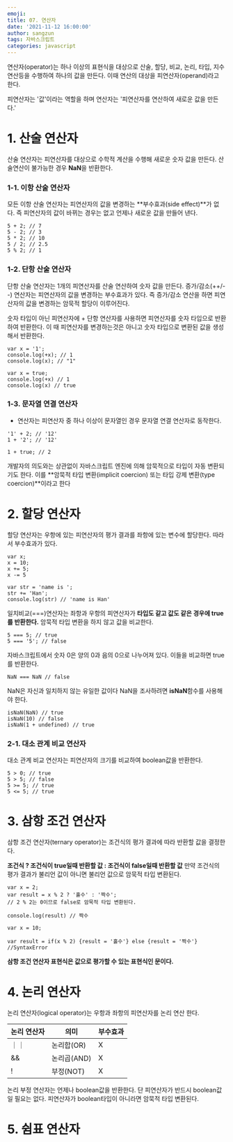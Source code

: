 ```yaml
---
emoji: 
title: 07. 연산자
date: '2021-11-12 16:00:00'
author: sangzun
tags: 자바스크립트
categories: javascript
---
```


연산자(operator)는 하나 이상의 표현식을 대상으로 산술, 할당, 비교, 논리, 타입, 지수연산등을 수행하여 하나의 값을 만든다. 이때 연산의 대상을 피연산자(operand)라고 한다.

피연산자는 '값'이라는 역할을 하며 연산자는 '피연산자를 연산하여 새로운 값을 만든다.'

# 1. 산술 연산자

산술 연산자는 피연산자를 대상으로 수학적 계산을 수행해 새로운 숫자 값을 만든다. 산술연산이 불가능한 경우 **NaN**을 반환한다.

### 1-1. 이항 산술 연산자

모든 이항 산술 연산자는 피연산자의 값을 변경하는 **부수효과(side effect)**가 없다. 즉 피연산자의 값이 바뀌는 경우는 없고 언제나 새로운 값을 만들어 낸다.

```
5 + 2; // 7
5 - 2; // 3
5 * 2; // 10
5 / 2; // 2.5
5 % 2; // 1
```

### 1-2. 단항 산술 연산자

단항 산술 연산자는 1개의 피연산자를 산술 연산하여 숫자 값을 만든다.
증가/감소(++/--) 연산자는 피연산자의 값을 변경하는 부수효과가 있다.
즉 증가/감소 연산을 하면 피연산자의 값을 변경하는 암묵적 할당이 이루어진다.

숫자 타입이 아닌 피연산자에 + 단항 연산자를 사용하면 피연산자를 숫자 타입으로 반환하여 반환한다. 이 때 피연산자를 변경하는것은 아니고 숫자 타입으로 변환된 값을 생성해서 반환한다.

```
var x = '1';
console.log(+x); // 1
console.log(x); // "1"

var x = true;
console.log(+x) // 1
console.log(x) // true
```
### 1-3. 문자열 연결 연산자

+ 연산자는 피연산자 중 하나 이상이 문자열인 경우 문자열 연결 연산자로 동작한다.

```
'1' + 2; // '12'
1 + '2'; // '12'

1 + true; // 2
```
개발자의 의도와는 상관없이 자바스크립트 엔진에 의해 암묵적으로 타입이 자동 변환되기도 한다. 이를 **암묵적 타입 변환(implicit coercion) 또는 타입 강제 변환(type coercion)**이라고 한다 

# 2. 할당 연산자

할당 연산자는 우항에 있는 피연산자의 평가 결과를 좌항에 있는 변수에 할당한다. 따라서 부수효과가 있다.

```
var x;
x = 10;
x += 5;
x -= 5

var str = 'name is ';
str += 'Han';
console.log(str) // 'name is Han'
```

일치비교(===)연산자는 좌항과 우항의 피연산자가 **타입도 같고 값도 같은 경우에 true를 반환한다.** 암묵적 타입 변환을 하지 않고 값을 비교한다.

```
5 === 5; // true
5 === '5'; // false
```

자바스크립트에서 숫자 0은 양의 0과 음의 0으로 나누어져 있다. 이들을 비교하면 true를 반환한다.

```
NaN === NaN // false
```
NaN은 자신과 일치하지 않는 유일한 값이다 NaN을 조사하려면 **isNaN**함수를 사용해야 한다.

```
isNaN(NaN) // true
isNaN(10) // false
isNaN(1 + undefined) // true
```

### 2-1. 대소 관계 비교 연산자

대소 관계 비교 연산자는 피연산자의 크기를 비교하여 boolean값을 반환한다.

```
5 > 0; // true
5 > 5; // false
5 >= 5; // true
5 <= 5; // true
```

# 3. 삼항 조건 연산자

삼항 조건 연산자(ternary operator)는 조건식의 평가 결과에 따라 반환할 값을 결정한다.

**조건식 ? 조건식이 true일때 반환할 값 : 조건식이 false일때 반환할 값**
만약 조건식의 평가 결과가 불리언 값이 아니면 불리언 값으로 암묵적 타입 변환된다.

```
var x = 2;
var result = x % 2 ? '홀수' : '짝수';
// 2 % 2는 0이므로 false로 암묵적 타입 변환된다.

console.log(result) // 짝수
```

```
var x = 10;

var result = if(x % 2) {result = '홀수'} else {result = '짝수'}
//SyntaxError
```

**삼항 조건 연산자 표현식은 값으로 평가할 수 있는 표현식인 문이다.**

# 4. 논리 연산자

논리 연산자(logical operator)는 우항과 좌항의 피연산자를 논리 연산 한다.

|논리 연산자|의미|부수효과|
|------|---|---|
|｜｜|논리합(OR)|X|
|&&|논리곱(AND)|X|
|!|부정(NOT)|X|

논리 부정 연산자는 언제나 boolean값을 반환한다. 단 피연산자가 반드시 boolean값일 필요는 없다. 피연산자가 boolean타입이 아니라면 암묵적 타입 변환된다.

# 5. 쉼표 연산자